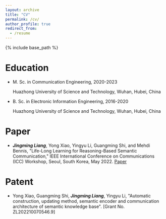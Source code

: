 ```yaml
---
layout: archive
title: "CV"
permalink: /cv/
author_profile: true
redirect_from:
  - /resume
---
```


{% include base_path %}

Education
======
- M. Sc. in Communication Engineering, 2020-2023

  Huazhong University of Science and Technology, Wuhan, Hubei, China

- B. Sc. in Electronic Information Engineering, 2016-2020

  Huazhong University of Science and Technology, Wuhan, Hubei, China

Paper
======

- ***Jingming Liang***, Yong Xiao, Yingyu Li, Guangming Shi, and Mehdi Bennis, "Life-Long Learning for Reasoning-Based Semantic Communication," IEEE International Conference on Communications (ICC) Workshop, Seoul, South Korea, May 2022. [Paper](https://arxiv.org/pdf/2202.01952.pdf)

Patent
======

- Yong Xiao, Guangming Shi, ***Jingming Liang***, Yingyu Li, "Automatic construction, updating method, semantic encoder and communication architecture of semantic knowledge base". [Grant No. ZL202210070546.9]
